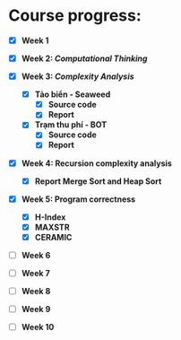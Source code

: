 # Course progress: 
- [x] **Week 1** 
- [x] **Week 2: *Computational Thinking*** 
- [x] **Week 3: *Complexity Analysis*** 
  - [x] **Tảo biển - Seaweed**
    - [x] **Source code**
    - [x] **Report**
  - [x] **Trạm thu phí - BOT**
    - [x] **Source code**
    - [x] **Report**
- [x] **Week 4: Recursion complexity analysis**
  - [x] **Report Merge Sort and Heap Sort**  
- [x] **Week 5: Program correctness**
  - [x] **H-Index**
  - [x] **MAXSTR** 
  - [x] **CERAMIC**
- [ ] **Week 6** 
- [ ] **Week 7** 
- [ ] **Week 8** 
- [ ] **Week 9** 
- [ ] **Week 10** 
  
  
